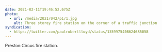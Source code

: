 ```yaml
---
date: 2021-02-11T19:46:52.675Z
photo:
  - url: /media/2021/042/p1/1.jpg
    alt: Three storey fire station on the corner of a traffic junction.
syndication:
  - https://twitter.com/paulrobertlloyd/status/1359975408624685058
---
```


Preston Circus fire station.
